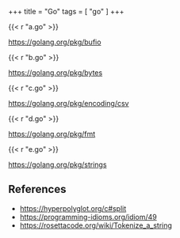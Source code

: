 +++
title = "Go"
tags = [ "go" ]
+++

{{< r "a.go" >}}

<https://golang.org/pkg/bufio>

{{< r "b.go" >}}

<https://golang.org/pkg/bytes>

{{< r "c.go" >}}

<https://golang.org/pkg/encoding/csv>

{{< r "d.go" >}}

<https://golang.org/pkg/fmt>

{{< r "e.go" >}}

<https://golang.org/pkg/strings>

## References

- <https://hyperpolyglot.org/c#split>
- <https://programming-idioms.org/idiom/49>
- <https://rosettacode.org/wiki/Tokenize_a_string>
